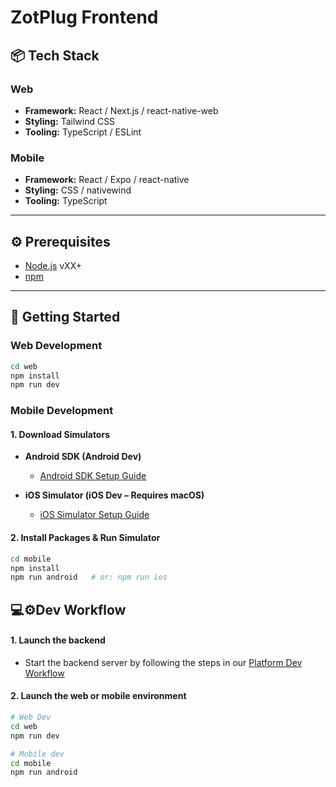 # ZotPlug Frontend

## 📦 Tech Stack

### Web

* **Framework:** React / Next.js / react-native-web
* **Styling:** Tailwind CSS
* **Tooling:** TypeScript / ESLint

### Mobile

* **Framework:** React / Expo / react-native
* **Styling:** CSS / nativewind
* **Tooling:** TypeScript

---

## ⚙️ Prerequisites

* [Node.js](https://nodejs.org/) vXX+
* [npm](https://www.npmjs.com/)

---

## 🚀 Getting Started

### Web Development

```bash
cd web
npm install
npm run dev
```

### Mobile Development

#### 1. Download Simulators

* **Android SDK (Android Dev)**

  * [Android SDK Setup Guide](https://docs.expo.dev/workflow/android-studio-emulator/)
* **iOS Simulator (iOS Dev – Requires macOS)**

  * [iOS Simulator Setup Guide](https://docs.expo.dev/workflow/ios-simulator/)

#### 2. Install Packages & Run Simulator

```bash
cd mobile
npm install
npm run android   # or: npm run ios
```

## 💻⚙️Dev Workflow

#### 1. Launch the backend
  * Start the backend server by following the steps in our [Platform Dev Workflow](https://github.com/KChun510/zot_plug_platform?tab=readme-ov-file#%EF%B8%8Fsoftware-development-workflow:~:text=%F0%9F%92%BB%E2%9A%99%EF%B8%8FSoftware%20Development%20Workflow)

#### 2. Launch the web or mobile environment
```bash
# Web Dev
cd web
npm run dev

# Mobile dev
cd mobile
npm run android
```






